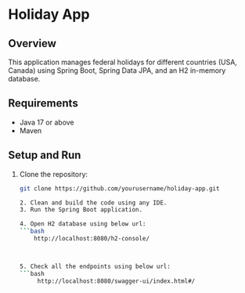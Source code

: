 # Holiday App

## Overview
This application manages federal holidays for different countries (USA, Canada) using Spring Boot, Spring Data JPA, and an H2 in-memory database.

## Requirements
- Java 17 or above
- Maven

## Setup and Run
1. Clone the repository:
   ```bash
   git clone https://github.com/yourusername/holiday-app.git
   
   2. Clean and build the code using any IDE.
   3. Run the Spring Boot application.
   
   4. Open H2 database using below url:
   ```bash
       http://localhost:8080/h2-console/
   
   
   
   5. Check all the endpoints using below url:
   ```bash
        http://localhost:8080/swagger-ui/index.html#/
   